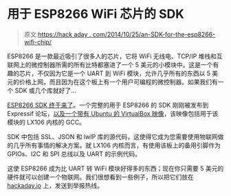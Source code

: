 # 用于 ESP8266 WiFi 芯片的 SDK

> 原文:[https://hack aday . com/2014/10/25/an-SDK-for-the-esp8266-wifi-chip/](https://hackaday.com/2014/10/25/an-sdk-for-the-esp8266-wifi-chip/)

ESP8266 是一款最近吸引了很多人的芯片，它将 WiFi 无线电、TCP/IP 堆栈和互联网上的微控制器所需的所有比特都塞进了一个 5 美元的小模块中。这是一个有趣的芯片，不仅因为它是一个 UART 到 WiFi 模块，允许几乎所有的东西以 5 美元的价格上网，而且因为在这个板上有一个用户可编程的微控制器。如果我们有一个 SDK 或几个库就好了…

[ESP8266 SDK 终于来了](http://bbs.espressif.com/viewforum.php?f=5)。一个完整的用于 ESP8266 的 SDK 刚刚被发布到 Expressif 论坛，[以及一个带有 Ubuntu 的 VirtualBox 映像](http://bbs.espressif.com/viewtopic.php?f=5&t=2)，该映像包括用于该模块的 LX106 内核的 GCC。

SDK 中包括 SSL、JSON 和 lwIP 库的源代码，这使得它成为您需要使用物联网做的几乎所有事情的解决方案。就 LX106 内核而言，有使用该板上的备用引脚作为 GPIOs、I2C 和 SPI 总线以及 UART 的示例代码。

这使 ESP8266 成为比 UART 转 WiFi 模块好得多的东西；现在你只需要 5 美元的硬件就可以创建一个物联网。我们很想看到一些例子，所以把它们放在 [hackaday.io](http://hackaday.io/) 上，发送到举报热线。